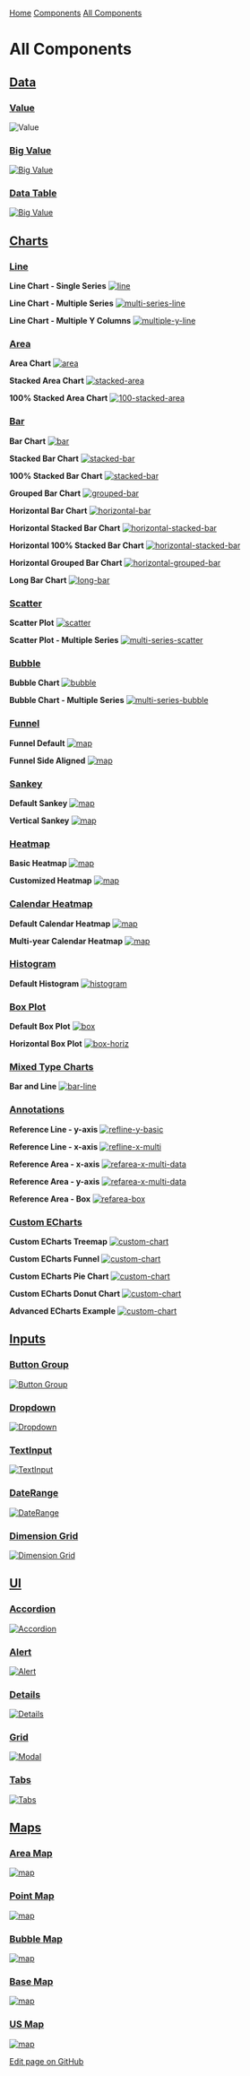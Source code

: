 [Home](https://docs.evidence.dev/) [Components](https://docs.evidence.dev/components) [All Components](https://docs.evidence.dev/components/all-components)

# All Components

## [Data](https://docs.evidence.dev/components/all-components\#data)

### [Value](https://docs.evidence.dev/components/data/value)

![Value](https://docs.evidence.dev/img/value-needful-things.png)

### [Big Value](https://docs.evidence.dev/components/data/big-value)

[![Big Value](https://docs.evidence.dev/img/bigvalue-needful-things.png)](https://docs.evidence.dev/components/data/big-value)

### [Data Table](https://docs.evidence.dev/components/data/data-table)

[![Big Value](https://docs.evidence.dev/img/datatable-all.png)](https://docs.evidence.dev/components/data/data-table)

## [Charts](https://docs.evidence.dev/components/all-components\#charts)

### [Line](https://docs.evidence.dev/components/charts/line-chart)

**Line Chart - Single Series** [![line](https://docs.evidence.dev/img/exg-line-nt.svg)](https://docs.evidence.dev/components/charts/line-chart#line)

**Line Chart - Multiple Series** [![multi-series-line](https://docs.evidence.dev/img/exg-multi-series-line-nt.svg)](https://docs.evidence.dev/components/charts/line-chart#multi-series-line)

**Line Chart - Multiple Y Columns** [![multiple-y-line](https://docs.evidence.dev/img/exg-multiple-y-line-nt.svg)](https://docs.evidence.dev/components/charts/line-chart#multiple-y-columns)

### [Area](https://docs.evidence.dev/components/charts/area-chart)

**Area Chart** [![area](https://docs.evidence.dev/img/exg-area-nt.svg)](https://docs.evidence.dev/components/charts/area-chart#area)

**Stacked Area Chart** [![stacked-area](https://docs.evidence.dev/img/exg-stacked-area-nt.svg)](https://docs.evidence.dev/components/charts/area-chart#stacked-area)

**100% Stacked Area Chart** [![100-stacked-area](https://docs.evidence.dev/img/100-stacked-area.svg)](https://docs.evidence.dev/components/charts/area-chart#100-stacked-area)

### [Bar](https://docs.evidence.dev/components/charts/bar-chart)

**Bar Chart** [![bar](https://docs.evidence.dev/img/exg-bar-nt.svg)](https://docs.evidence.dev/components/charts/bar-chart#bar)

**Stacked Bar Chart** [![stacked-bar](https://docs.evidence.dev/img/exg-stacked-bar-nt.svg)](https://docs.evidence.dev/components/charts/bar-chart#stacked-bar)

**100% Stacked Bar Chart** [![stacked-bar](https://docs.evidence.dev/img/100-stacked-bar.svg)](https://docs.evidence.dev/components/charts/bar-chart#100-stacked-bar)

**Grouped Bar Chart** [![grouped-bar](https://docs.evidence.dev/img/exg-grouped-bar-nt.svg)](https://docs.evidence.dev/components/charts/bar-chart#grouped-bar)

**Horizontal Bar Chart** [![horizontal-bar](https://docs.evidence.dev/img/exg-horizontal-bar-nt.svg)](https://docs.evidence.dev/components/charts/bar-chart#horizontal-bar)

**Horizontal Stacked Bar Chart** [![horizontal-stacked-bar](https://docs.evidence.dev/img/exg-horizontal-stacked-bar-nt.svg)](https://docs.evidence.dev/components/charts/bar-chart#horizontal-stacked-bar)

**Horizontal 100% Stacked Bar Chart** [![horizontal-stacked-bar](https://docs.evidence.dev/img/100-horiz-stacked-bar.svg)](https://docs.evidence.dev/components/charts/bar-chart#horizontal-100-stacked-bar)

**Horizontal Grouped Bar Chart** [![horizontal-grouped-bar](https://docs.evidence.dev/img/exg-horizontal-grouped-bar-nt.svg)](https://docs.evidence.dev/components/charts/bar-chart#horizontal-grouped-bar)

**Long Bar Chart** [![long-bar](https://docs.evidence.dev/img/exg-long-bar.svg)](https://docs.evidence.dev/components/charts/bar-chart#long-bar-chart)

### [Scatter](https://docs.evidence.dev/components/charts/scatter-plot)

**Scatter Plot** [![scatter](https://docs.evidence.dev/img/exg-scatter-nt.svg)](https://docs.evidence.dev/components/charts/scatter-plot#scatter-plot)

**Scatter Plot - Multiple Series** [![multi-series-scatter](https://docs.evidence.dev/img/exg-multi-series-scatter-nt.svg)](https://docs.evidence.dev/components/charts/scatter-plot#multi-series-scatter-plot)

### [Bubble](https://docs.evidence.dev/components/charts/bubble-chart)

**Bubble Chart** [![bubble](https://docs.evidence.dev/img/exg-bubble-nt.svg)](https://docs.evidence.dev/components/charts/bubble-chart#bubble)

**Bubble Chart - Multiple Series** [![multi-series-bubble](https://docs.evidence.dev/img/exg-multi-series-bubble-nt.svg)](https://docs.evidence.dev/components/charts/bubble-chart#multi-series-bubble)

### [Funnel](https://docs.evidence.dev/components/charts/funnel-chart)

**Funnel Default** [![map](https://docs.evidence.dev/img/funnel-default.png)](https://docs.evidence.dev/components/charts/funnel-chart)

**Funnel Side Aligned** [![map](https://docs.evidence.dev/img/funnel-align.png)](https://docs.evidence.dev/components/charts/funnel-chart#alignment)

### [Sankey](https://docs.evidence.dev/components/charts/sankey-diagram)

**Default Sankey** [![map](https://docs.evidence.dev/img/sankey_example.png)](https://docs.evidence.dev/components/charts/sankey-diagram)

**Vertical Sankey** [![map](https://docs.evidence.dev/img/exg-sankey-vertical.svg)](https://docs.evidence.dev/components/charts/sankey-diagram#vertical)

### [Heatmap](https://docs.evidence.dev/components/charts/heatmap)

**Basic Heatmap** [![map](https://docs.evidence.dev/img/heatmap-basic.png)](https://docs.evidence.dev/components/charts/heatmap#basic-heatmap)

**Customized Heatmap** [![map](https://docs.evidence.dev/img/heatmap-item-state.png)](https://docs.evidence.dev/components/charts/heatmap#rotated-labels)

### [Calendar Heatmap](https://docs.evidence.dev/components/charts/calendar-heatmap)

**Default Calendar Heatmap** [![map](https://docs.evidence.dev/img/calendar-heatmap-customcolor.png)](https://docs.evidence.dev/components/charts/calendar-heatmap#custom-color-palette)

**Multi-year Calendar Heatmap** [![map](https://docs.evidence.dev/img/calendar-heatmap-multiyear.png)](https://docs.evidence.dev/components/charts/calendar-heatmap#multi-year-calendar-heatmap)

### [Histogram](https://docs.evidence.dev/components/charts/histogram)

**Default Histogram** [![histogram](https://docs.evidence.dev/img/exg-histogram-nt.svg)](https://docs.evidence.dev/components/charts/histogram#histogram)

### [Box Plot](https://docs.evidence.dev/components/charts/box-plot)

**Default Box Plot** [![box](https://docs.evidence.dev/img/boxplot-basic.png)](https://docs.evidence.dev/components/charts/box-plot#basic-box-plot)

**Horizontal Box Plot** [![box-horiz](https://docs.evidence.dev/img/boxplot-horiz.png)](https://docs.evidence.dev/components/charts/box-plot#horizontal-box-plot)

### [Mixed Type Charts](https://docs.evidence.dev/components/charts/mixed-type-charts)

**Bar and Line** [![bar-line](https://docs.evidence.dev/img/bar-line.png)](https://docs.evidence.dev/components/charts/mixed-type-charts)

### [Annotations](https://docs.evidence.dev/components/charts/annotations)

**Reference Line - y-axis** [![refline-y-basic](https://docs.evidence.dev/img/refline-y-basic.png)](https://docs.evidence.dev/components/charts/annotations#y-axis-defined-inline)

**Reference Line - x-axis** [![refline-x-multi](https://docs.evidence.dev/img/refline-x-multi.png)](https://docs.evidence.dev/components/charts/annotations#x-axis-from-data)

**Reference Area - x-axis** [![refarea-x-multi-data](https://docs.evidence.dev/img/refarea-x-multi-data.png)](https://docs.evidence.dev/components/charts/annotations#x-axis-from-data-1)

**Reference Area - y-axis** [![refarea-x-multi-data](https://docs.evidence.dev/img/refarea-y-ranges.png)](https://docs.evidence.dev/components/charts/annotations#y-axis-defined-inline-1)

**Reference Area - Box** [![refarea-box](https://docs.evidence.dev/img/refarea-box.png)](https://docs.evidence.dev/components/charts/annotations#reference-area-box)

### [Custom ECharts](https://docs.evidence.dev/components/charts/custom-echarts)

**Custom ECharts Treemap** [![custom-chart](https://docs.evidence.dev/img/custom-treemap.png)](https://docs.evidence.dev/components/charts/custom-echarts#simple-treemap)

**Custom ECharts Funnel** [![custom-chart](https://docs.evidence.dev/img/custom-funnel.png)](https://docs.evidence.dev/components/charts/custom-echarts#funnel-chart)

**Custom ECharts Pie Chart** [![custom-chart](https://docs.evidence.dev/img/custom-pie.png)](https://docs.evidence.dev/components/charts/custom-echarts#pie-chart)

**Custom ECharts Donut Chart** [![custom-chart](https://docs.evidence.dev/img/custom-donut.png)](https://docs.evidence.dev/components/charts/custom-echarts#donut-chart)

**Advanced ECharts Example** [![custom-chart](https://docs.evidence.dev/img/exg-custom-echarts-anscombe.svg)](https://docs.evidence.dev/components/charts/custom-echarts#advanced-chart)

## [Inputs](https://docs.evidence.dev/components/all-components\#inputs)

### [Button Group](https://docs.evidence.dev/components/inputs/button-group)

[![Button Group](https://docs.evidence.dev/img/button-group-title.png)](https://docs.evidence.dev/components/inputs/button-group)

### [Dropdown](https://docs.evidence.dev/components/inputs/dropdown)

[![Dropdown](https://docs.evidence.dev/img/dropdown.png)](https://docs.evidence.dev/components/inputs/dropdown)

### [TextInput](https://docs.evidence.dev/components/inputs/text-input)

[![TextInput](https://docs.evidence.dev/img/text-input.png)](https://docs.evidence.dev/components/inputs/text-input)

### [DateRange](https://docs.evidence.dev/components/inputs/date-range)

[![DateRange](https://docs.evidence.dev/img/date-range.png)](https://docs.evidence.dev/components/inputs/date-range)

### [Dimension Grid](https://docs.evidence.dev/components/inputs/dimension-grid)

[![Dimension Grid](https://docs.evidence.dev/img/dimension-grid.png)](https://docs.evidence.dev/components/inputs/dimension-grid)

## [UI](https://docs.evidence.dev/components/all-components\#ui)

### [Accordion](https://docs.evidence.dev/components/ui/accordion)

[![Accordion](https://docs.evidence.dev/img/accordion.png)](https://docs.evidence.dev/components/ui/accordion)

### [Alert](https://docs.evidence.dev/components/ui/alert)

[![Alert](https://docs.evidence.dev/img/alerts.png)](https://docs.evidence.dev/components/ui/alert)

### [Details](https://docs.evidence.dev/components/ui/details)

[![Details](https://docs.evidence.dev/img/details-expanded.png)](https://docs.evidence.dev/components/ui/details)

### [Grid](https://docs.evidence.dev/components/ui/grid)

[![Modal](https://docs.evidence.dev/img/modal.png)](https://docs.evidence.dev/components/ui/modal)

### [Tabs](https://docs.evidence.dev/components/ui/tabs)

[![Tabs](https://docs.evidence.dev/img/tabs.png)](https://docs.evidence.dev/components/ui/tabs)

## [Maps](https://docs.evidence.dev/components/all-components\#maps)

### [Area Map](https://docs.evidence.dev/components/maps/area-map)

[![map](https://docs.evidence.dev/img/area-map.png)](https://docs.evidence.dev/components/maps/area-map)

### [Point Map](https://docs.evidence.dev/components/maps/point-map)

[![map](https://docs.evidence.dev/img/point-map.png)](https://docs.evidence.dev/components/maps/point-map)

### [Bubble Map](https://docs.evidence.dev/components/maps/bubble-map)

[![map](https://docs.evidence.dev/img/bubble-map.png)](https://docs.evidence.dev/components/maps/bubble-map)

### [Base Map](https://docs.evidence.dev/components/maps/base-map)

[![map](https://docs.evidence.dev/img/base-map.png)](https://docs.evidence.dev/components/maps/base-map)

### [US Map](https://docs.evidence.dev/components/maps/us-map)

[![map](https://docs.evidence.dev/img/map-blue2.png)](https://docs.evidence.dev/components/maps/us-map)

[Edit page on GitHub](https://github.com/evidence-dev/evidence/edit/next/sites/docs/pages/components/all-components/index.md)